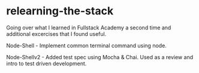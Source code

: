# relearning-the-stack

Going over what I learned in Fullstack Academy a second time and additional excercises that I found useful.

Node-Shell - Implement common terminal command using node.

Node-Shellv2 - Added test spec using Mocha & Chai.  Used as a review and intro to test driven development.
